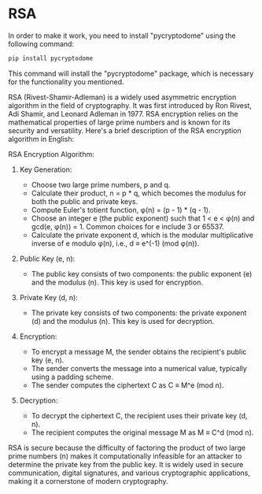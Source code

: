 # RSA
In order to make it work, you need to install "pycryptodome" using the following command:

```bash
pip install pycryptodome
```

This command will install the "pycryptodome" package, which is necessary for the functionality you mentioned.


RSA (Rivest-Shamir-Adleman) is a widely used asymmetric encryption algorithm in the field of cryptography. It was first introduced by Ron Rivest, Adi Shamir, and Leonard Adleman in 1977. RSA encryption relies on the mathematical properties of large prime numbers and is known for its security and versatility. Here's a brief description of the RSA encryption algorithm in English:

RSA Encryption Algorithm:

1. Key Generation:
   - Choose two large prime numbers, p and q.
   - Calculate their product, n = p * q, which becomes the modulus for both the public and private keys.
   - Compute Euler's totient function, φ(n) = (p - 1) * (q - 1).
   - Choose an integer e (the public exponent) such that 1 < e < φ(n) and gcd(e, φ(n)) = 1. Common choices for e include 3 or 65537.
   - Calculate the private exponent d, which is the modular multiplicative inverse of e modulo φ(n), i.e., d ≡ e^(-1) (mod φ(n)).

2. Public Key (e, n):
   - The public key consists of two components: the public exponent (e) and the modulus (n). This key is used for encryption.

3. Private Key (d, n):
   - The private key consists of two components: the private exponent (d) and the modulus (n). This key is used for decryption.

4. Encryption:
   - To encrypt a message M, the sender obtains the recipient's public key (e, n).
   - The sender converts the message into a numerical value, typically using a padding scheme.
   - The sender computes the ciphertext C as C ≡ M^e (mod n).

5. Decryption:
   - To decrypt the ciphertext C, the recipient uses their private key (d, n).
   - The recipient computes the original message M as M ≡ C^d (mod n).

RSA is secure because the difficulty of factoring the product of two large prime numbers (n) makes it computationally infeasible for an attacker to determine the private key from the public key. It is widely used in secure communication, digital signatures, and various cryptographic applications, making it a cornerstone of modern cryptography.
